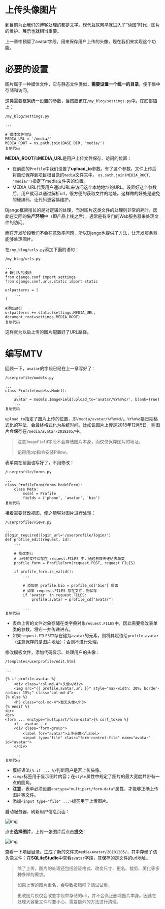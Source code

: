# 上传头像图片

到目前为止我们的博客处理的都是文字。现代互联网早就进入了“读图”时代，图片的维护、展示也就相当重要。

上一章中预留了avatar字段，用来保存用户上传的头像，现在我们来实现这个功能。

# 必要的设置

图片属于一种媒体文件，它与静态文件类似，**需要设置一个统一的目录**，便于集中存储和访问。

这类需要框架统一设置的参数，当然应该在`/my_blog/settings.py`中。在底部加上：

```
/my_blog/settings.py

...

# 媒体文件地址
MEDIA_URL = '/media/'
MEDIA_ROOT = os.path.join(BASE_DIR, 'media/')
复制代码
```

**MEDIA_ROOT**和**MEDIA_URL**是用户上传文件保存、访问的位置：

- 在前面的`Profile`中我们设置了**upload_to**参数。有了这个参数，文件上传后将自动保存到项目根目录的`media`文件夹中。 `os.path.join(MEDIA_ROOT, 'media/')`指定了media文件夹的位置。
- MEDIA_URL代表用户通过URL来访问这个本地地址的URL。设置好这个参数后，用户就可以通过解析url，很方便的获取文件的地址。这样做的好处是避免的硬编码，让代码更容易维护。

Django框架擅长的是对逻辑的处理，而对图片这类文件的处理则非常的耗时。因此在实际的**生产环境**中（即产品上线之后），通常是有专门的Web服务器来处理文件的访问。

而在开发阶段我们不会在意效率问题，所以Django也提供了方法，让开发服务器能够处理图片。

在`/my_blog/urls.py`添加下面的语句：

```
/my_blog/urls.py

...
# 新引入的模块
from django.conf import settings
from django.conf.urls.static import static

urlpatterns = [
    ...
]

#添加这行
urlpatterns += static(settings.MEDIA_URL, document_root=settings.MEDIA_ROOT)
复制代码
```

这样就为以后上传的图片配置好了URL路径。

# 编写MTV

回顾一下，`avatar`的字段已经在上一章写好了：

```
/userprofile/models.py

...
class Profile(models.Model):
    ...
    avatar = models.ImageField(upload_to='avatar/%Y%m%d/', blank=True)
    ...
复制代码
```

`upload_to`指定了图片上传的位置，即`/media/avatar/%Y%m%d/`。`%Y%m%d`是日期格式化的写法，会最终格式化为系统时间。比如说图片上传是2018年12月5日，则图片会保存在`/media/avatar/2018205/`中。

> 注意`ImageField`字段不会存储图片本身，而仅仅保存图片的地址。
>
> 记得用pip指令安装Pillow。

表单类在前面也写好了，不用修改：

```
/userprofile/forms.py

...
class ProfileForm(forms.ModelForm):
    class Meta:
        model = Profile
        fields = ('phone', 'avatar', 'bio')
复制代码
```

接着需要修改视图，使之能够对图片进行处理：

```
/userprofile/views.py

...
@login_required(login_url='/userprofile/login/')
def profile_edit(request, id):
    ...

    # 修改本行
    # 上传的文件保存在 request.FILES 中，通过参数传递给表单类
    profile_form = ProfileForm(request.POST, request.FILES)

    if profile_form.is_valid():
        ...
        
        # 添加在 profile.bio = profile_cd['bio'] 后面
        # 如果 request.FILES 存在文件，则保存
        if 'avatar' in request.FILES:
            profile.avatar = profile_cd["avatar"]

        ...
复制代码
```

- 表单上传的文件对象存储在类字典对象`request.FILES`中，因此需要修改表单类的参数，将它一并传递进去。
- 如果`request.FILES`中存在键为`avatar`的元素，则将其赋值给`profile.avatar`（注意保存的是图片地址）；否则不进行处理。

修改模板文件，添加代码显示、处理用户的头像：

```
/templates/userprofile/edit.html

...

{% if profile.avatar %}
    <div class="col-md-4">头像</div>
    <img src="{{ profile.avatar.url }}" style="max-width: 20%; border-radius: 15%;" class="col-md-4">
{% else %}
    <h5 class="col-md-4">暂无头像</h3>
{% endif %}
<br>
<br>
<form ... enctype="multipart/form-data">{% csrf_token %}
    <!-- avatar -->
    <div class="form-group">
        <label for="avatar">上传头像</label>
        <input type="file" class="form-control-file" name="avatar" id="avatar">
    </div>
    
    ...
复制代码
```

- 模板语法`{% if ... %}`判断用户是否上传头像。
- `<img>`标签用于显示图片内容；在`style`属性中规定了图片的最大宽度并带有一点的圆角。
- **注意**，表单必须设置`enctype="multipart/form-data"`属性，才能够正确上传图片等文件。
- 添加`<input type="file" ...>`标签用于上传图片。

启动服务器，刷新用户信息页面：



![img](https://user-gold-cdn.xitu.io/2018/12/6/16781d3f8c7c0eb7?imageView2/0/w/1280/h/960/format/webp/ignore-error/1)



点击**选择图片**，上传一张图片后点击**提交**：



![img](https://user-gold-cdn.xitu.io/2018/12/6/16781d3f8c6c8073?imageView2/0/w/1280/h/960/format/webp/ignore-error/1)



查看一下项目目录，生成了新的文件夹`media/avatar/20181205/`，其中存储了该头像文件；在**SQLiteStudio**中查看`avatar`字段，其保存的是文件的url地址。

> 除了上传，图片的处理还包括验证格式、改变尺寸、更名、裁剪、美化等多种多样的需求。
>
> 如果上传的图片重名，会导致报错吗？请试试看。
>
> 更改图片仅仅会改变字段中存储的url，并不会真正删除图片本身。因此在处理大容量文件时要小心，需要额外的方法进行清理。